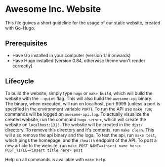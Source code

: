 
# Awesome Inc. Website

This file guives a short guideline for the usage of our static website, created with Go-Hugo.


## Prerequisites
- Have Go installed in your computer (version 1.16 onwards)
- Have Hugo installed (version 0.84, otherwise theme won't render correctly)

## Lifecycle
To build the website, simply type `hugo` or `make build`, which will build the website with the `--quiet` flag. This will also build the `awesome-api` binary. The binary, when executed, will run on localhost, port 9999 (unless a port is specified in the environment variable `PORT`). To run the API use `make run`; commands will be logged on `awesome-api.log`.
To actually visualize the created website, run the command `hugo server`, which will create the website on `localhost:1313`.
The website will be created in the `dist/` directory. To remove this directory and it's contents, run `make clean`. This will also remove the api binary and the logs. To test the api, run `make test`, which pings the homepage, and the `/health` endpoint of the API.
To post a new article to the website, run `make POST_NAME=<insert name here> POST_TITLE=<insert title here> post`

Help on all commands is available with `make help`.
